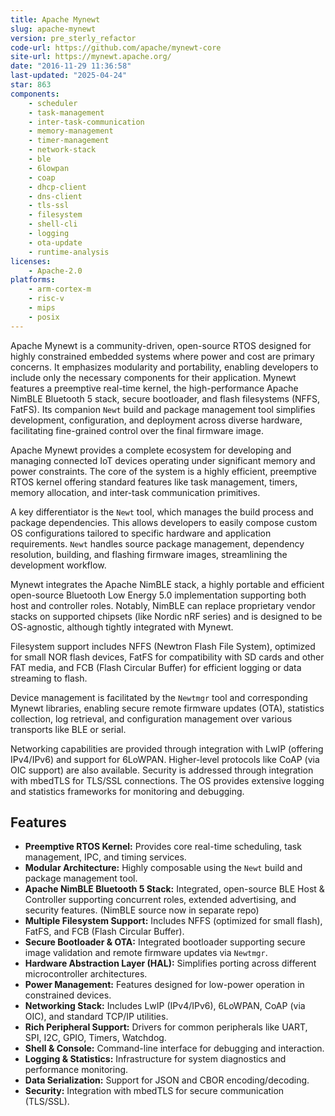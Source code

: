 ```yaml
---
title: Apache Mynewt
slug: apache-mynewt
version: pre_sterly_refactor
code-url: https://github.com/apache/mynewt-core
site-url: https://mynewt.apache.org/
date: "2016-11-29 11:36:58"
last-updated: "2025-04-24"
star: 863
components:
    - scheduler
    - task-management
    - inter-task-communication
    - memory-management
    - timer-management
    - network-stack
    - ble
    - 6lowpan
    - coap
    - dhcp-client
    - dns-client
    - tls-ssl
    - filesystem
    - shell-cli
    - logging
    - ota-update
    - runtime-analysis
licenses:
    - Apache-2.0
platforms:
    - arm-cortex-m
    - risc-v
    - mips
    - posix
---
```

Apache Mynewt is a community-driven, open-source RTOS designed for highly constrained embedded systems where power and cost are primary concerns. It emphasizes modularity and portability, enabling developers to include only the necessary components for their application. Mynewt features a preemptive real-time kernel, the high-performance Apache NimBLE Bluetooth 5 stack, secure bootloader, and flash filesystems (NFFS, FatFS). Its companion `Newt` build and package management tool simplifies development, configuration, and deployment across diverse hardware, facilitating fine-grained control over the final firmware image.

<!--more-->

Apache Mynewt provides a complete ecosystem for developing and managing connected IoT devices operating under significant memory and power constraints. The core of the system is a highly efficient, preemptive RTOS kernel offering standard features like task management, timers, memory allocation, and inter-task communication primitives.

A key differentiator is the `Newt` tool, which manages the build process and package dependencies. This allows developers to easily compose custom OS configurations tailored to specific hardware and application requirements. `Newt` handles source package management, dependency resolution, building, and flashing firmware images, streamlining the development workflow.

Mynewt integrates the Apache NimBLE stack, a highly portable and efficient open-source Bluetooth Low Energy 5.0 implementation supporting both host and controller roles. Notably, NimBLE can replace proprietary vendor stacks on supported chipsets (like Nordic nRF series) and is designed to be OS-agnostic, although tightly integrated with Mynewt.

Filesystem support includes NFFS (Newtron Flash File System), optimized for small NOR flash devices, FatFS for compatibility with SD cards and other FAT media, and FCB (Flash Circular Buffer) for efficient logging or data streaming to flash.

Device management is facilitated by the `Newtmgr` tool and corresponding Mynewt libraries, enabling secure remote firmware updates (OTA), statistics collection, log retrieval, and configuration management over various transports like BLE or serial.

Networking capabilities are provided through integration with LwIP (offering IPv4/IPv6) and support for 6LoWPAN. Higher-level protocols like CoAP (via OIC support) are also available. Security is addressed through integration with mbedTLS for TLS/SSL connections. The OS provides extensive logging and statistics frameworks for monitoring and debugging.

## Features

- **Preemptive RTOS Kernel:** Provides core real-time scheduling, task management, IPC, and timing services.
- **Modular Architecture:** Highly composable using the `Newt` build and package management tool.
- **Apache NimBLE Bluetooth 5 Stack:** Integrated, open-source BLE Host & Controller supporting concurrent roles, extended advertising, and security features. (NimBLE source now in separate repo)
- **Multiple Filesystem Support:** Includes NFFS (optimized for small flash), FatFS, and FCB (Flash Circular Buffer).
- **Secure Bootloader & OTA:** Integrated bootloader supporting secure image validation and remote firmware updates via `Newtmgr`.
- **Hardware Abstraction Layer (HAL):** Simplifies porting across different microcontroller architectures.
- **Power Management:** Features designed for low-power operation in constrained devices.
- **Networking Stack:** Includes LwIP (IPv4/IPv6), 6LoWPAN, CoAP (via OIC), and standard TCP/IP utilities.
- **Rich Peripheral Support:** Drivers for common peripherals like UART, SPI, I2C, GPIO, Timers, Watchdog.
- **Shell & Console:** Command-line interface for debugging and interaction.
- **Logging & Statistics:** Infrastructure for system diagnostics and performance monitoring.
- **Data Serialization:** Support for JSON and CBOR encoding/decoding.
- **Security:** Integration with mbedTLS for secure communication (TLS/SSL).

<!--github-projects-->
